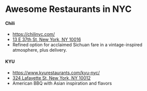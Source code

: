 # Awesome Restaurants in NYC

#### Chili
- https://chilinyc.com/
- [13 E 37th St, New York, NY 10016](https://www.google.com/search?q=chinese+restaurant+37th+street&biw=1486&bih=1217&tbm=lcl&ei=zWWqY7zoL8ip5NoP9PCB4As&ved=0ahUKEwj8gp3_7Jj8AhXIFFkFHXR4ALwQ4dUDCAk&uact=5&oq=chinese+restaurant+37th+street&gs_lcp=Cg1nd3Mtd2l6LWxvY2FsEAMyBggAEBYQHjIGCAAQFhAeMgYIABAWEB4yBggAEBYQHjIGCAAQFhAeMgYIABAWEB4yBggAEBYQHjIGCAAQFhAeMgYIABAWEB4yBggAEBYQHjoFCAAQgAQ6BQgAEIYDOggIABAWEB4QDzoCCCZQ_AhYgCNg8iVoAHAAeACAAXCIAZgHkgEEMTAuMpgBAKABAcABAQ&sclient=gws-wiz-local#rlfi=hd:;si:15578227637650172404;mv:[[40.7529557289586,-73.98087466588548],[40.74863992397503,-73.98659313550523]])
- Refined option for acclaimed Sichuan fare in a vintage-inspired atmosphere, plus delivery.

#### KYU
- https://www.kyurestaurants.com/kyu-nyc/
- [324 Lafayette St, New York, NY 10012](https://www.google.com/maps/place/324+Lafayette+St,+New+York,+NY+10012/@40.7256063,-73.9974501,17z/data=!3m1!4b1!4m5!3m4!1s0x89c2598f8e98583f:0xa0320e10d38b2c47!8m2!3d40.7256063!4d-73.9952614)
- American BBQ with Asian inspiration and flavors
